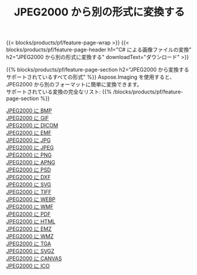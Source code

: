 ﻿---
title: JPEG2000 から別の形式に変換する 
weight: 3920
url: /ja/java/conversion/from/jpeg2000 
lang: ja
langdirlevel: 2
locales: zh-hans,ja,it,ru,de,es,fr,nl,id,lt,pl,pt,vi,tr,ko,zh-hant,ar,hi,th,sv,cs,uk,he
description: Aspose.Imaging を使用すると、JPEG2000 から別のフォーマットに簡単に変換できます
---

{{< blocks/products/pf/feature-page-wrap >}}
{{< blocks/products/pf/feature-page-header h1="C# による画像ファイルの変換" h2="JPEG2000 から別の形式に変換する" downloadText="ダウンロード" >}}


{{% blocks/products/pf/feature-page-section  h2="JPEG2000 から変換するサポートされているすべての形式" %}}
Aspose.Imaging を使用すると、JPEG2000 から別のフォーマットに簡単に変換できます。
<br/>
サポートされている変換の完全なリスト:
{{% /blocks/products/pf/feature-page-section %}}
<div class="container-fluid productfamilypage bg-gray">
    <div class="convertypes bg-gray agp-content section">
        <div class="container">
		<div class="row other-converters">
		    <div class='col-md-2 other-converter remove-lp remove-rp'><a href="/imaging/ja/java/conversion/jpeg2000-to-bmp" >JPEG2000 に BMP</a></div><div class='col-md-2 other-converter remove-lp remove-rp'><a href="/imaging/ja/java/conversion/jpeg2000-to-gif" >JPEG2000 に GIF</a></div><div class='col-md-2 other-converter remove-lp remove-rp'><a href="/imaging/ja/java/conversion/jpeg2000-to-dicom" >JPEG2000 に DICOM</a></div><div class='col-md-2 other-converter remove-lp remove-rp'><a href="/imaging/ja/java/conversion/jpeg2000-to-emf" >JPEG2000 に EMF</a></div><div class='col-md-2 other-converter remove-lp remove-rp'><a href="/imaging/ja/java/conversion/jpeg2000-to-jpg" >JPEG2000 に JPG</a></div><div class='col-md-2 other-converter remove-lp remove-rp'><a href="/imaging/ja/java/conversion/jpeg2000-to-jpeg" >JPEG2000 に JPEG</a></div><div class='col-md-2 other-converter remove-lp remove-rp'><a href="/imaging/ja/java/conversion/jpeg2000-to-png" >JPEG2000 に PNG</a></div><div class='col-md-2 other-converter remove-lp remove-rp'><a href="/imaging/ja/java/conversion/jpeg2000-to-apng" >JPEG2000 に APNG</a></div><div class='col-md-2 other-converter remove-lp remove-rp'><a href="/imaging/ja/java/conversion/jpeg2000-to-psd" >JPEG2000 に PSD</a></div><div class='col-md-2 other-converter remove-lp remove-rp'><a href="/imaging/ja/java/conversion/jpeg2000-to-dxf" >JPEG2000 に DXF</a></div><div class='col-md-2 other-converter remove-lp remove-rp'><a href="/imaging/ja/java/conversion/jpeg2000-to-svg" >JPEG2000 に SVG</a></div><div class='col-md-2 other-converter remove-lp remove-rp'><a href="/imaging/ja/java/conversion/jpeg2000-to-tiff" >JPEG2000 に TIFF</a></div><div class='col-md-2 other-converter remove-lp remove-rp'><a href="/imaging/ja/java/conversion/jpeg2000-to-webp" >JPEG2000 に WEBP</a></div><div class='col-md-2 other-converter remove-lp remove-rp'><a href="/imaging/ja/java/conversion/jpeg2000-to-wmf" >JPEG2000 に WMF</a></div><div class='col-md-2 other-converter remove-lp remove-rp'><a href="/imaging/ja/java/conversion/jpeg2000-to-pdf" >JPEG2000 に PDF</a></div><div class='col-md-2 other-converter remove-lp remove-rp'><a href="/imaging/ja/java/conversion/jpeg2000-to-html" >JPEG2000 に HTML</a></div><div class='col-md-2 other-converter remove-lp remove-rp'><a href="/imaging/ja/java/conversion/jpeg2000-to-emz" >JPEG2000 に EMZ</a></div><div class='col-md-2 other-converter remove-lp remove-rp'><a href="/imaging/ja/java/conversion/jpeg2000-to-wmz" >JPEG2000 に WMZ</a></div><div class='col-md-2 other-converter remove-lp remove-rp'><a href="/imaging/ja/java/conversion/jpeg2000-to-tga" >JPEG2000 に TGA</a></div><div class='col-md-2 other-converter remove-lp remove-rp'><a href="/imaging/ja/java/conversion/jpeg2000-to-svgz" >JPEG2000 に SVGZ</a></div><div class='col-md-2 other-converter remove-lp remove-rp'><a href="/imaging/ja/java/conversion/jpeg2000-to-canvas" >JPEG2000 に CANVAS</a></div><div class='col-md-2 other-converter remove-lp remove-rp'><a href="/imaging/ja/java/conversion/jpeg2000-to-ico" >JPEG2000 に ICO</a></div>
                </div>
        </div>
    </div>
</div>
<br/>

